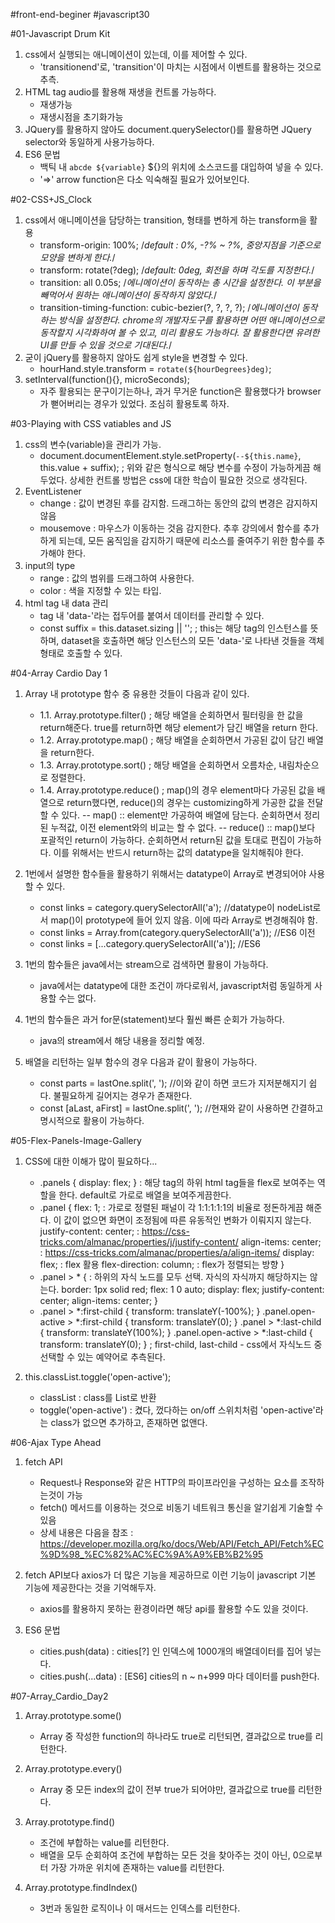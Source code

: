 #front-end-beginer
#javascript30

#01-Javascript Drum Kit
1. css에서 실행되는 애니메이션이 있는데, 이를 제어할 수 있다. 
    - 'transitionend'로, 'transition'이 마치는 시점에서 이벤트를 활용하는 것으로 추측.
2. HTML tag audio를 활용해 재생을 컨트롤 가능하다.
    - 재생가능
    - 재생시점을 초기화가능
3. JQuery를 활용하지 않아도 document.querySelector()를 활용하면 JQuery selector와 동일하게 사용가능하다.
4. ES6 문법
    - 백틱 내 `abcde ${variable}` ${}의 위치에 소스코드를 대입하여 넣을 수 있다.
    - '=>' arrow function은 다소 익숙해질 필요가 있어보인다.

#02-CSS+JS_Clock
1. css에서 애니메이션을 담당하는 transition, 형태를 변하게 하는 transform을 활용
    - transform-origin: 100%; /*default : 0%, -?% ~ ?%, 중앙지점을 기준으로 모양을 변하게 한다.*/
    - transform: rotate(?deg); /*default: 0deg, 회전을 하며 각도를 지정한다.*/
    - transition: all 0.05s; /*에니메이션이 동작하는 총 시간을 설정한다. 이 부분을 빼먹어서 원하는 애니메이션이 동작하지 않았다.*/
    - transition-timing-function: cubic-bezier(?, ?, ?, ?); /*에니메이션이 동작하는 방식을 설정한다. chrome의 개발자도구를 활용하면 어떤 애니메이션으로 동작할지 시각화하여 볼 수 있고, 미리 활용도 가능하다. 잘 활용한다면 유려한 UI를 만들 수 있을 것으로 기대된다.*/
2. 굳이 jQuery를 활용하지 않아도 쉽게 style을 변경할 수 있다.
    - hourHand.style.transform = `rotate(${hourDegrees}deg)`;
3. setInterval(function(){}, microSeconds);
    - 자주 활용되는 문구이기는하나, 과거 무거운 function은 활용했다가 browser가 뻗어버리는 경우가 있었다. 조심히 활용토록 하자.

#03-Playing with CSS vatiables and JS
1. css의 변수(variable)을 관리가 가능.
    - document.documentElement.style.setProperty(`--${this.name}`, this.value + suffix);
      ; 위와 같은 형식으로 해당 변수를 수정이 가능하게끔 해두었다. 상세한 컨트롤 방법은 css에 대한 학습이 필요한 것으로 생각된다.
2. EventListener
    - change : 값이 변경된 후를 감지함. 드래그하는 동안의 값의 변경은 감지하지 않음
    - mousemove : 마우스가 이동하는 것음 감지한다. 추후 강의에서 함수를 추가하게 되는데, 모든 움직임을 감지하기 때문에 리소스를 줄여주기 위한 함수를 추가해야 한다.
3. input의 type
    - range : 값의 범위를 드래그하여 사용한다.
    - color : 색을 지정할 수 있는 타입.
4. html tag 내 data 관리
    - tag 내 'data-'라는 접두어를 붙여서 데이터를 관리할 수 있다.
    - const suffix = this.dataset.sizing || '';
        ; this는 해당 tag의 인스턴스를 뜻하며, dataset을 호출하면 해당 인스턴스의 모든 'data-'로 나타낸 것들을 객체형태로 호출할 수 있다.

#04-Array Cardio Day 1
1. Array 내 prototype 함수 중 유용한 것들이 다음과 같이 있다.
    - 1.1. Array.prototype.filter()
        ; 해당 배열을 순회하면서 필터링을 한 값을 return해준다. true를 return하면 해당 element가 담긴 배열을 return 한다.
    - 1.2. Array.prototype.map()
        ; 해당 배열을 순회하면서 가공된 값이 담긴 배열을 return한다.
    - 1.3. Array.prototype.sort()
        ; 해당 배열을 순회하면서 오름차순, 내림차순으로 정렬한다.
    - 1.4. Array.prototype.reduce()
        ; map()의 경우 element마다 가공된 값을 배열으로 return했다면, reduce()의 경우는 customizing하게 가공한 값을 전달할 수 있다.
        -- map() :: element만 가공하여 배열에 담는다. 순회하면서 정리된 누적값, 이전 element와의 비교는 할 수 없다.
        -- reduce() :: map()보다 포괄적인 return이 가능하다. 순회하면서 return된 값을 토대로 편집이 가능하다. 이를 위해서는 반드시 return하는 값의 datatype을 일치해줘야 한다.

2. 1번에서 설명한 함수들을 활용하기 위해서는 datatype이 Array로 변경되어야 사용할 수 있다.
    - const links = category.querySelectorAll('a');     //datatype이 nodeList로서 map()이 prototype에 들어 있지 않음. 이에 따라 Array로 변경해줘야 함.
    - const links = Array.from(category.querySelectorAll('a'));   //ES6 이전
    - const links = [...category.querySelectorAll('a')];   //ES6

3. 1번의 함수들은 java에서는 stream으로 검색하면 활용이 가능하다.
    - java에서는 datatype에 대한 조건이 까다로워서, javascript처럼 동일하게 사용할 수는 없다.

4. 1번의 함수들은 과거 for문(statement)보다 훨씬 빠른 순회가 가능하다.
    - java의 stream에서 해당 내용을 정리할 예정.

5. 배열을 리턴하는 일부 함수의 경우 다음과 같이 활용이 가능하다.
    - const parts = lastOne.split(', ');          //이와 같이 하면 코드가 지저분해지기 쉽다. 불필요하게 길어지는 경우가 존재한다.
    - const [aLast, aFirst] = lastOne.split(', ');  //현재와 같이 사용하면 간결하고 명시적으로 활용이 가능하다.

#05-Flex-Panels-Image-Gallery
1. CSS에 대한 이해가 많이 필요하다...
    - .panels { display: flex; } : 해당 tag의 하위 html tag들을 flex로 보여주는 역할을 한다. default로 가로로 배열을 보여주게끔한다.
    - .panel {
        flex: 1;     : 가로로 정렬된 패널이 각 1:1:1:1:1의 비율로 정돈하게끔 해준다. 이 값이 없으면 화면이 조정됨에 따른 유동적인 변화가 이뤄지지 않는다.
        justify-content: center;        : https://css-tricks.com/almanac/properties/j/justify-content/
        align-items: center;        : https://css-tricks.com/almanac/properties/a/align-items/
        display: flex;      : flex 활용
        flex-direction: column;     : flex가 정렬되는 방향
      }
    - .panel > * {             : 하위의 자식 노드를 모두 선택. 자식의 자식까지 해당하지는 않는다.
        border: 1px solid red;
        flex: 1 0 auto;
        display: flex;
        justify-content: center;
        align-items: center;
      }
    -   .panel > *:first-child { transform: translateY(-100%); }
        .panel.open-active > *:first-child { transform: translateY(0); }
        .panel > *:last-child { transform: translateY(100%); }
        .panel.open-active > *:last-child { transform: translateY(0); }
        ; first-child, last-child - css에서 자식노드 중 선택할 수 있는 예약어로 추측된다.

2. this.classList.toggle('open-active');
    - classList : class를 List로 반환
    - toggle('open-active') : 켰다, 껐다하는 on/off 스위치처럼 'open-active'라는 class가 없으면 추가하고, 존재하면 없앤다.

#06-Ajax Type Ahead
1. fetch API
    - Request나 Response와 같은 HTTP의 파이프라인을 구성하는 요소를 조작하는것이 가능
    - fetch() 메서드를 이용하는 것으로 비동기 네트워크 통신을 알기쉽게 기술할 수 있음
    - 상세 내용은 다음을 참조 : https://developer.mozilla.org/ko/docs/Web/API/Fetch_API/Fetch%EC%9D%98_%EC%82%AC%EC%9A%A9%EB%B2%95

2. fetch API보다 axios가 더 많은 기능을 제공하므로 이런 기능이 javascript 기본 기능에 제공한다는 것을 기억해두자.
    - axios를 활용하지 못하는 환경이라면 해당 api를 활용할 수도 있을 것이다.

3. ES6 문법
    - cities.push(data) : cities[?] 인 인덱스에 1000개의 배열데이터를 집어 넣는다.
    - cities.push(...data) : [ES6] cities의 n ~ n+999 마다 데이터를 push한다.

#07-Array_Cardio_Day2
1. Array.prototype.some()
    - Array 중 작성한 function의 하나라도 true로 리턴되면, 결과값으로 true를 리턴한다.

2. Array.prototype.every()
    - Array 중 모든 index의 값이 전부 true가 되어야만, 결과값으로 true를 리턴한다.

3. Array.prototype.find()
    - 조건에 부합하는 value를 리턴한다.
    - 배열을 모두 순회하여 조건에 부합하는 모든 것을 찾아주는 것이 아닌, 0으로부터 가장 가까운 위치에 존재하는 value를 리턴한다.

4. Array.prototype.findIndex()
    - 3번과 동일한 로직이나 이 매서드는 인덱스를 리턴한다.